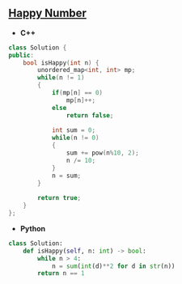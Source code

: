 ## [Happy Number](https://leetcode.com/problems/happy-number/)

* **C++**
```cpp
class Solution {
public:
    bool isHappy(int n) {
        unordered_map<int, int> mp;
        while(n != 1)
        {
            if(mp[n] == 0)
                mp[n]++;
            else
                return false;
            
            int sum = 0;
            while(n != 0)
            {
                sum += pow(n%10, 2);
                n /= 10;
            }
            n = sum;
        }
        
        return true;
    }
};
```

* **Python**
```py
class Solution:
    def isHappy(self, n: int) -> bool:
        while n > 4:
            n = sum(int(d)**2 for d in str(n))
        return n == 1
```
